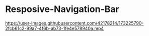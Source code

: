 # Resposive-Navigation-Bar   
https://user-images.githubusercontent.com/42178214/173225790-2fcb61c2-99a7-4f6b-ab73-1fe4e578940a.mp4
 
 
